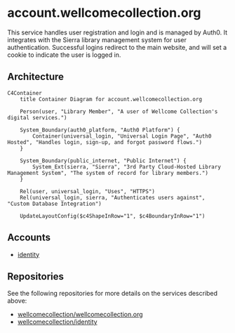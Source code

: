 # account.wellcomecollection.org

This service handles user registration and login and is managed by Auth0. It integrates with the Sierra library management system for user authentication. Successful logins redirect to the main website, and will set a cookie to indicate the user is logged in.

## Architecture

```mermaid
C4Container
    title Container Diagram for account.wellcomecollection.org

    Person(user, "Library Member", "A user of Wellcome Collection's digital services.")

    System_Boundary(auth0_platform, "Auth0 Platform") {
        Container(universal_login, "Universal Login Page", "Auth0 Hosted", "Handles login, sign-up, and forgot password flows.")
    }
    
    System_Boundary(public_internet, "Public Internet") {
        System_Ext(sierra, "Sierra", "3rd Party Cloud-Hosted Library Management System", "The system of record for library members.")
    }

    Rel(user, universal_login, "Uses", "HTTPS")
    Rel(universal_login, sierra, "Authenticates users against", "Custom Database Integration")
    
    UpdateLayoutConfig($c4ShapeInRow="1", $c4BoundaryInRow="1")
```

## Accounts

- [identity](../../aws_accounts.md#identity)

## Repositories

See the following repositories for more details on the services described above:

- [wellcomecollection/wellcomecollection.org](https://github.com/wellcomecollection/wellcomecollection.org)
- [wellcomecollection/identity](https://github.com/wellcomecollection/identity)
